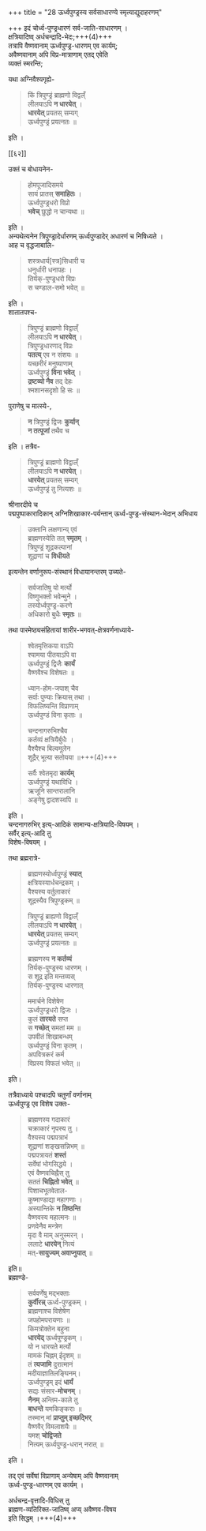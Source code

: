 +++
title = "28 ऊर्ध्वपुण्ड्रस्य सर्वसाधारण्ये स्मृत्याद्युदाहरणम्"

+++
इदं चोर्ध्व-पुण्ड्रधारणं सर्व-जाति-साधारणम् ।  
क्षत्रियादिष्व् अर्धचन्द्रादि-भेदः;+++(4)+++  
तत्रापि वैष्णवानाम् ऊर्ध्वपुण्ड्र-धारणम् एव कार्यम्;  
अवैष्णवानाम् अपि विप्र-मात्राणाम् एतद् एवेति  
व्यक्तं स्मरन्ति;  

यथा अग्निवैश्यगृह्ये-  

> किं त्रिपुण्ड्रं ब्राह्मणो विद्वल्ँ  
लीलयाऽपि **न धारयेत्** ।  
**धारयेत्** प्रयतस् सम्यग्  
ऊर्ध्वपुण्ड्रं प्रयत्नतः ॥

इति ।  

[[६२]]

उक्तं च बोधायनेन-  

> होमपूजादिसमये  
सायं प्रातस् **समाहितः** ।  
ऊर्ध्वपुण्ड्रधरो विप्रो  
**भवेच्** छुद्धो न चान्यथा ॥

इति ।  
अन्यथेत्यनेन त्रिपुण्ड्रादेर्धारणम् ऊर्ध्वपुण्डादेर् अधारणं च निषिध्यते ।  
आह च वृद्धजाबालि-  

> शस्त्रधार्य[स्त्र]सिधारी च  
> धनुर्धारी धनापहः ।  
> तिर्यक्-पुण्ड्रधरो विप्रः  
> स चण्डाल-समो भवेत् ॥

इति ।  
शातातपश्च-  

> त्रिपुण्ड्रं ब्राह्मणो विद्वाल्ँ  
> लीलयाऽपि **न धारयेत्** ।  
> त्रिपुण्ड्रधारणाद् विप्रः  
> **पतत्य्** एव न संशयः ॥  
यच्छरीरं मनुष्याणाम्  
ऊर्ध्वपुण्ड्रं **विना भवेत्** ।  
**द्रष्टव्यो नैव** तद् देहः  
श्मशानसदृशो हि सः ॥  

पुराणेषु च मात्स्ये-, 

> **न** त्रिपुण्ड्रं द्विजः **कुर्यान्**  
> **न तत्पूजां** तथैव च

इति । तत्रैव-  

> त्रिपुण्ड्रं ब्राह्मणो विद्वाल्ँ  
> लीलयाऽपि **न धारयेत्** ।  
> **धारयेत्** प्रयतस् सम्यग्  
> ऊर्ध्वपुण्ड्रं तु नित्यशः ॥  

श्रीनारदीये च  
पद्मपुष्पाकारादिकान् अग्निशिखाकार-पर्यन्तान् ऊर्ध्व-पुण्ड्र-संस्थान-भेदान् अभिधाय  

> उक्तानि लक्षणान्य् एवं  
> ब्राह्मणस्येति तत् **स्मृतम्** ।  
> त्रिपुण्ड्रं शूद्रकल्पानां  
> शूद्राणां च **विधीयते**  

इत्यन्तेन वर्णानुरूप-संस्थानं विधायानन्तरम् उच्यते-  

> सर्वजातिषु यो मर्त्यो  
विष्णुभक्तो भवेन्मुने ।  
तस्योर्ध्वपुण्ड्र-करणे  
अधिकारो बुधैः **स्मृतः** ॥

तथा पारमेष्ठ्यसंहितायां शारीर-भगवत्-क्षेत्रवर्णनाध्याये-  

> श्वेतमृत्तिकया वाऽपि  
श्यामया पीतयाऽपि वा  
ऊर्ध्वपुण्ड्रं द्विजैः **कार्यं**  
वैष्णवैश्च विशेषतः ॥  
>
> ध्यान-होम-जपाश् चैव  
सर्वाः पुण्याः क्रियास् तथा ।  
विफलिष्यन्ति विप्राणाम्  
ऊर्ध्वपुण्डं विना कृताः ॥
>
> चन्दनागरुभिश्चैव  
कर्तव्यं क्षत्रियैर्बुधैः ।  
वैश्यैश्च बिल्वमूलेन  
शूद्रैर् भूत्या सतोयया ॥+++(4)+++  
>
> सर्वैः श्वेतमृदा **कार्यम्**  
ऊर्ध्वपुण्ड्रं यथाविधि ।  
ऋजूनि सान्तरालानि  
अङ्गेषु द्वादशस्वपि ॥  

इति ।  
चन्दनागरुभिर् इत्य्-आदिकं सामान्य-क्षत्रियादि-विषयम् ।  
सर्वैर् इत्य्-आदि तु  
विशेष-विषयम् ।  

तथा ब्रह्मरात्रे-

> ब्राह्मणस्योर्ध्वपुण्ड्रं **स्यात्**  
क्षत्रियस्यार्धचन्द्रकम् ।  
वैश्यस्य वर्तुलाकारं  
शूद्रस्यैव त्रिपुण्ड्रकम् ॥  
> 
> त्रिपुण्ड्रं ब्राह्यणो विद्वाल्ँ  
लीलयाऽपि **न धारयेत्** ।  
**धारयेत्** प्रयतस् सम्यग्  
ऊर्ध्वपुण्ड्रं प्रयत्नतः ॥  
>
> ब्राह्मणस्य **न कर्तव्यं**  
तिर्यक्-पुण्ड्रस्य धारणम् ।  
स शूद्र इति मन्तव्यस्  
तिर्यक्-पुण्ड्रस्य धारणात्  
>
> ममार्चने विशेषेण  
> ऊर्ध्वपुण्ड्रधरो द्विजः ।  
> कुलं **तारयते** सप्त  
> स **गच्छेत्** समतां मम ॥  
उपवीतं शिखाबन्धम्  
ऊर्ध्वपुण्ड्रं विना कृतम् ।  
अपवित्रकरं कर्म  
विप्रस्य विफलं भवेत् ॥ 

इति।  

तत्रैवाध्याये पश्चादपि चतुर्णां वर्णानाम्  
ऊर्ध्वपुण्ड्र एव विशेष उक्तः-  

> ब्राह्मणस्य गदाकारं  
> चक्राकारं नृपस्य तु ।  
> वैश्यस्य पद्मपत्राभं  
> शूद्राणां शङ्खसन्निभम् ॥  
पद्मपत्रायतं **शस्तं**  
सर्वेषां भोगसिद्धये ।  
एवं वैष्णवचिह्नैस् तु  
सततं **चिह्नितो भवेत्** ॥  
पिशाचभूतवेताल-  
कूष्माण्डाद्या महागणाः ।  
अस्यान्तिके **न तिष्ठन्ति**  
वैष्णवस्य महात्मनः ॥  
प्रणवेनैव मन्त्रेण  
मृदा वै माम् अनुस्मरन् ।  
ललाटे **धारयेन्** नित्यं  
मत्-**सायुज्यम् अवाप्नुयात्** ॥

इति॥  
ब्रह्माण्डे-  

> सर्ववर्णेषु मद्भक्ताः  
**कुर्वीरन्न्** ऊर्ध्व-पुण्ड्रकम् ।  
ब्राह्मणाश्च विशेषेण  
जपहोमपरायणाः ॥  
किमत्रोक्तेन बहुना  
**धारयेद्** ऊर्ध्वपुण्ड्रकम् ।  
यो न धारयते मर्त्यो  
मामकं चिह्नम् ईदृशम् ॥  
तं **त्यजामि** दुरात्मानं  
मदीयाज्ञातिलङ्घिनम्।  
ऊर्ध्वपुण्ड्रम् इदं **धार्यं**  
सद्यः संसार-**मोचनम्** ।  
**नैनम्** अन्तिम-काले तु  
**बाधन्ते** यमकिङ्कराः ॥  
तस्मान् मां **प्राप्तुम् इच्छद्भिर्**  
वैष्णवैर् विमलाशयैः ॥  
यमश् **चोद्विजते**  
नित्यम् ऊर्ध्वपुण्ड्र-धरान् नरात् ॥  

इति ।  

तद् एवं सर्वेषां विप्राणाम् अन्येषाम् अपि वैष्णवानाम्  
ऊर्ध्व-पुण्ड्र-धारणम् एव कार्यम् ।  

अर्धचन्द्र-वृत्तादि-विधिस् तु  
ब्राह्मण-व्यतिरिक्त-जातिष्व् अप्य् अवैष्णव-विषय  
इति सिद्धम् ।+++(4)+++